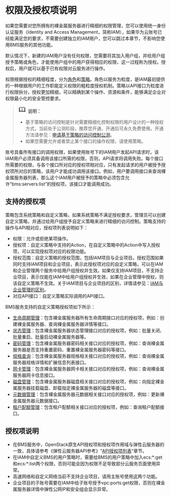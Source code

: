 # 权限及授权项说明<a name="ZH-CN_TOPIC_0169929480"></a>

如果您需要对您所拥有的裸金属服务器进行精细的权限管理，您可以使用统一身份认证服务（Identity and Access Management，简称IAM），如果华为云账号已经能满足您的要求，不需要创建独立的IAM用户，您可以跳过本章节，不影响您使用BMS服务的其他功能。

默认情况下，新建的IAM用户没有任何权限，您需要将其加入用户组，并给用户组授予策略或角色，才能使用户组中的用户获得相应的权限，这一过程称为授权。授权后，用户就可以基于已有权限对云服务进行操作。

权限根据授权的精细程度，分为[角色](https://support.huaweicloud.com/usermanual-iam/iam_01_0601.html)和[策略](https://support.huaweicloud.com/usermanual-iam/iam_01_0017.html)。角色以服务为粒度，是IAM最初提供的一种根据用户的工作职能定义权限的粗粒度授权机制。策略以API接口为粒度进行权限拆分，授权更加精细，可以精确到某个操作、资源和条件，能够满足企业对权限最小化的安全管控要求。

>![](public_sys-resources/icon-note.gif) **说明：**   
>-   基于策略的访问控制是针对需要精细化控制权限的用户设计的一种授权方式，当前处于公测阶段，推荐您开通，开通后可永久免费使用。开通方法请参见：[申请基于策略的访问控制公测](https://support.huaweicloud.com/usermanual-iam/iam_01_019.html)。  
>-   如果您需要允许或者禁止某个接口的操作权限，请使用策略。  

账号具备所有接口的调用权限，如果使用账号下的IAM用户发起API请求时，该IAM用户必须具备调用该接口所需的权限，否则，API请求将调用失败。每个接口所需要的权限，与各个接口所对应的授权项相对应，只有发起请求的用户被授予授权项所对应的策略，该用户才能成功调用该接口。例如，用户要调用接口来查询裸金属服务器列表，那么这个IAM用户被授予的策略中必须包含允许“bms:servers:list”的授权项，该接口才能调用成功。

## 支持的授权项<a name="section134111338201010"></a>

策略包含系统策略和自定义策略，如果系统策略不满足授权要求，管理员可以创建自定义策略，并通过给用户组授予自定义策略来进行精细的访问控制。策略支持的操作与API相对应，授权项列表说明如下：

-   权限：允许或拒绝某项操作。
-   授权项：自定义策略中支持的Action，在自定义策略中的Action中写入授权项，可以实现授权项对应的权限功能。
-   授权范围：自定义策略的授权范围，包括IAM项目与企业项目。授权范围如果同时支持IAM项目和企业项目，表示此授权项对应的自定义策略，可以在IAM和企业管理两个服务中给用户组授权并生效。如果仅支持IAM项目，不支持企业项目，表示仅能在IAM中给用户组授权并生效，如果在企业管理中授权，则该自定义策略不生效。关于IAM项目与企业项目的区别，详情请参见：[IAM与企业管理的区别](https://support.huaweicloud.com/iam_faq/iam_01_0101.html)。
-   对应API接口：自定义策略实际调用的API接口。

BMS服务支持的自定义策略授权项如下所示：

-   [生命周期管理](生命周期管理.md)：包含裸金属服务器所有生命周期接口对应的授权项，例如：创建裸金属服务器、查询裸金属服务器详情等接口。
-   [状态管理](状态管理.md)：包含裸金属服务器状态管理接口对应的授权项，例如：批量关闭、批量重启、批量启动裸金属服务器等。
-   [密码管理](密码管理.md)：包含裸金属服务器密码相关接口对应的授权项，例如：查询裸金属服务器是否支持重置密码、重置裸金属服务器密码等接口。
-   [规格查询](规格查询.md)：包含裸金属服务器规格相关接口对应的授权项，例如：查询裸金属服务器规格详情和扩展信息列表接口。
-   [网卡管理](网卡管理.md)：包含裸金属服务器网卡相关接口对应的授权项，例如：查询裸金属服务器网卡信息接口。
-   [磁盘管理](磁盘管理.md)：包含裸金属服务器磁盘相关接口对应的授权项，例如：向指定裸金属服务器挂载磁盘、卸载指定裸金属服务器的磁盘等接口。
-   [元数据管理](元数据管理.md)：包含裸金属服务器元数据相关接口对应的授权项，例如：更新裸金属服务器元数据接口。
-   [租户配额管理](权限及授权项说明.md)：包含租户配额相关接口对应的授权项，例如：查询租户配额接口。

## 授权项说明<a name="section1948185274519"></a>

-   在BMS服务中，OpenStack原生API授权项和授权项作用域与弹性云服务器的一致，具体请参考《弹性云服务器API参考》“[API授权项列表](https://support.huaweicloud.com/api-ecs/zh-cn_topic_0103071509.html)”章节。
-   在IAM中自定义BMS的用户策略时，需要给BMS的用户策略中加入ecs:\*:get和ecs:\*:list两个权限，否则可能会因为权限不足导致部分云服务页面使用异常。
-   高速网络和自定义网络当前不支持企业项目，请用主账号使用这两个功能。
-   企业项目的子账号需要在IAM中给子账号授予vpc:ports:get权限，否则在裸金属服务器详情中弹性公网IP和安全组会显示异常。


